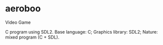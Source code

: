 # aeroboo

Video Game 

C program using SDL2. Base language: C; Graphics library: SDL2; Nature: mixed program (C + SDL).

